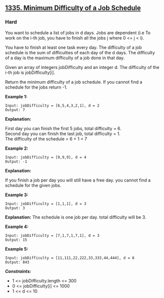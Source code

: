 ## [1335. Minimum Difficulty of a Job Schedule](https://leetcode.com/problems/minimum-difficulty-of-a-job-schedule/)

### Hard

You want to schedule a list of jobs in d days. Jobs are dependent
(i.e To work on the i-th job, you have to finish all the jobs j where 0 <= j < i).

You have to finish at least one task every day. The difficulty of a job schedule
is the sum of difficulties of each day of the d days. The difficulty of a day is
the maximum difficulty of a job done in that day.

Given an array of integers jobDifficulty and an integer d.
The difficulty of the i-th job is jobDifficulty[i].

Return the minimum difficulty of a job schedule.
If you cannot find a schedule for the jobs return -1.

**Example 1:**

```
Input: jobDifficulty = [6,5,4,3,2,1], d = 2
Output: 7
```

**Explanation:**

First day you can finish the first 5 jobs, total difficulty = 6.<br/>
Second day you can finish the last job, total difficulty = 1.<br/>
The difficulty of the schedule = 6 + 1 = 7

**Example 2:**
```
Input: jobDifficulty = [9,9,9], d = 4
Output: -1
```
**Explanation:**

If you finish a job per day you will still have a free day. you cannot find a schedule for the given jobs.

**Example 3:**
```
Input: jobDifficulty = [1,1,1], d = 3
Output: 3
```

**Explanation:**
The schedule is one job per day. total difficulty will be 3.

**Example 4:**
```
Input: jobDifficulty = [7,1,7,1,7,1], d = 3
Output: 15
```

**Example 5:**
```
Input: jobDifficulty = [11,111,22,222,33,333,44,444], d = 6
Output: 843
```

***Constraints:***

* 1 <= jobDifficulty.length <= 300
* 0 <= jobDifficulty[i] <= 1000
* 1 <= d <= 10
